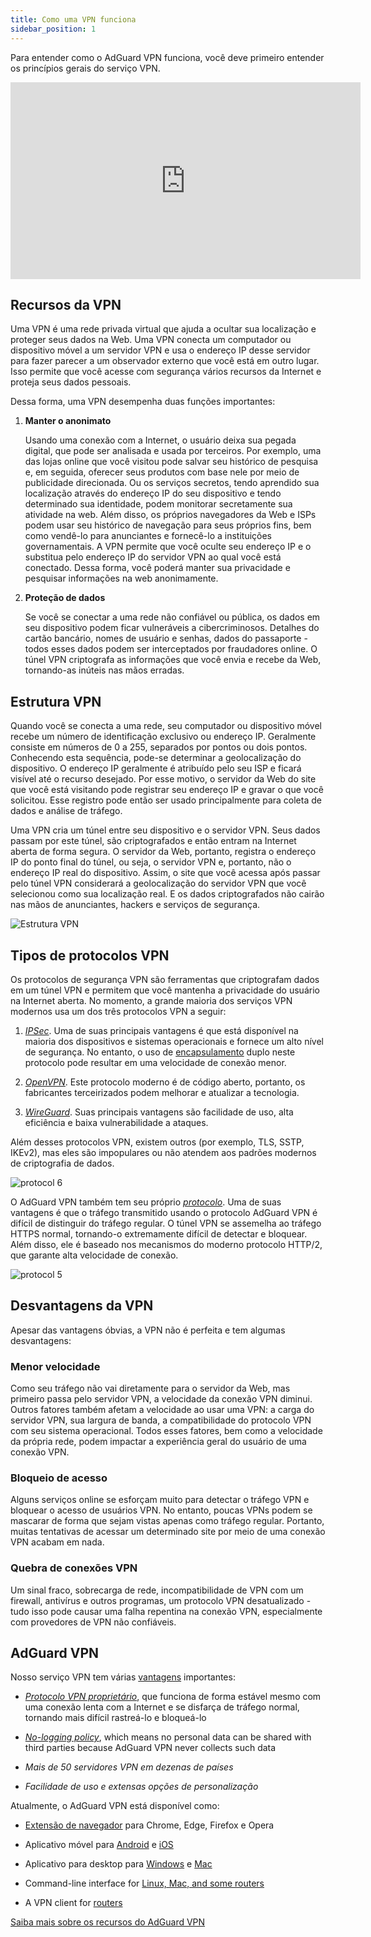 ```yaml
---
title: Como uma VPN funciona
sidebar_position: 1
---
```


Para entender como o AdGuard VPN funciona, você deve primeiro entender os princípios gerais do serviço VPN.

<iframe width="560" height="315" class="youtube-video" src="https://www.youtube-nocookie.com/embed/aOmkjgfSsIY" title="YouTube video player" frameborder="0" allow="accelerometer; autoplay; clipboard-write; encrypted-media; gyroscope; picture-in-picture" allowfullscreen></iframe>

## Recursos da VPN

Uma VPN é uma rede privada virtual que ajuda a ocultar sua localização e proteger seus dados na Web. Uma VPN conecta um computador ou dispositivo móvel a um servidor VPN e usa o endereço IP desse servidor para fazer parecer a um observador externo que você está em outro lugar. Isso permite que você acesse com segurança vários recursos da Internet e proteja seus dados pessoais.

Dessa forma, uma VPN desempenha duas funções importantes:

1. **Manter o anonimato**

   Usando uma conexão com a Internet, o usuário deixa sua pegada digital, que pode ser analisada e usada por terceiros. Por exemplo, uma das lojas online que você visitou pode salvar seu histórico de pesquisa e, em seguida, oferecer seus produtos com base nele por meio de publicidade direcionada. Ou os serviços secretos, tendo aprendido sua localização através do endereço IP do seu dispositivo e tendo determinado sua identidade, podem monitorar secretamente sua atividade na web. Além disso, os próprios navegadores da Web e ISPs podem usar seu histórico de navegação para seus próprios fins, bem como vendê-lo para anunciantes e fornecê-lo a instituições governamentais. A VPN permite que você oculte seu endereço IP e o substitua pelo endereço IP do servidor VPN ao qual você está conectado. Dessa forma, você poderá manter sua privacidade e pesquisar informações na web anonimamente.

2. **Proteção de dados**

   Se você se conectar a uma rede não confiável ou pública, os dados em seu dispositivo podem ficar vulneráveis a cibercriminosos. Detalhes do cartão bancário, nomes de usuário e senhas, dados do passaporte - todos esses dados podem ser interceptados por fraudadores online. O túnel VPN criptografa as informações que você envia e recebe da Web, tornando-as inúteis nas mãos erradas.

## Estrutura VPN

Quando você se conecta a uma rede, seu computador ou dispositivo móvel recebe um número de identificação exclusivo ou endereço IP. Geralmente consiste em números de 0 a 255, separados por pontos ou dois pontos. Conhecendo esta sequência, pode-se determinar a geolocalização do dispositivo. O endereço IP geralmente é atribuído pelo seu ISP e ficará visível até o recurso desejado. Por esse motivo, o servidor da Web do site que você está visitando pode registrar seu endereço IP e gravar o que você solicitou. Esse registro pode então ser usado principalmente para coleta de dados e análise de tráfego.

Uma VPN cria um túnel entre seu dispositivo e o servidor VPN. Seus dados passam por este túnel, são criptografados e então entram na Internet aberta de forma segura. O servidor da Web, portanto, registra o endereço IP do ponto final do túnel, ou seja, o servidor VPN e, portanto, não o endereço IP real do dispositivo. Assim, o site que você acessa após passar pelo túnel VPN considerará a geolocalização do servidor VPN que você selecionou como sua localização real. E os dados criptografados não cairão nas mãos de anunciantes, hackers e serviços de segurança.

![Estrutura VPN](https://cdn.adguardvpn.com/public/Adguard/Website/Images/seo/en/how_vpn_3.jpg)

## Tipos de protocolos VPN

Os protocolos de segurança VPN são ferramentas que criptografam dados em um túnel VPN e permitem que você mantenha a privacidade do usuário na Internet aberta. No momento, a grande maioria dos serviços VPN modernos usa um dos três protocolos VPN a seguir:

1. [_IPSec_](https://en.wikipedia.org/wiki/IPsec). Uma de suas principais vantagens é que está disponível na maioria dos dispositivos e sistemas operacionais e fornece um alto nível de segurança. No entanto, o uso de [encapsulamento](https://en.wikipedia.org/wiki/Encapsulation_\(networking\)) duplo neste protocolo pode resultar em uma velocidade de conexão menor.

2. [_OpenVPN_](https://en.wikipedia.org/wiki/OpenVPN). Este protocolo moderno é de código aberto, portanto, os fabricantes terceirizados podem melhorar e atualizar a tecnologia.

3. [_WireGuard_](https://en.wikipedia.org/wiki/WireGuard). Suas principais vantagens são facilidade de uso, alta eficiência e baixa vulnerabilidade a ataques.

Além desses protocolos VPN, existem outros (por exemplo, TLS, SSTP, IKEv2), mas eles são impopulares ou não atendem aos padrões modernos de criptografia de dados.

<object data="https://cdn.adguardvpn.com/public/Adguard/Blog/vpn/protocol/6.svg?nc=1" type="image/svg+xml"><img src="https://cdn.adguardvpn.com/public/Adguard/Blog/vpn/protocol/6.svg?nc=1" alt="protocol 6" /> </object>

O AdGuard VPN também tem seu próprio [_protocolo_](/general/adguard-vpn-protocol). Uma de suas vantagens é que o tráfego transmitido usando o protocolo AdGuard VPN é difícil de distinguir do tráfego regular. O túnel VPN se assemelha ao tráfego HTTPS normal, tornando-o extremamente difícil de detectar e bloquear. Além disso, ele é baseado nos mecanismos do moderno protocolo HTTP/2, que garante alta velocidade de conexão.

<object data="https://cdn.adguardvpn.com/public/Adguard/Blog/vpn/protocol/5.svg?nc=1" type="image/svg+xml"><img src="https://cdn.adguardvpn.com/public/Adguard/Blog/vpn/protocol/5.svg?nc=1" alt="protocol 5" /></object>

## Desvantagens da VPN

Apesar das vantagens óbvias, a VPN não é perfeita e tem algumas desvantagens:

### Menor velocidade

Como seu tráfego não vai diretamente para o servidor da Web, mas primeiro passa pelo servidor VPN, a velocidade da conexão VPN diminui. Outros fatores também afetam a velocidade ao usar uma VPN: a carga do servidor VPN, sua largura de banda, a compatibilidade do protocolo VPN com seu sistema operacional. Todos esses fatores, bem como a velocidade da própria rede, podem impactar a experiência geral do usuário de uma conexão VPN.

### Bloqueio de acesso

Alguns serviços online se esforçam muito para detectar o tráfego VPN e bloquear o acesso de usuários VPN. No entanto, poucas VPNs podem se mascarar de forma que sejam vistas apenas como tráfego regular. Portanto, muitas tentativas de acessar um determinado site por meio de uma conexão VPN acabam em nada.

### Quebra de conexões VPN

Um sinal fraco, sobrecarga de rede, incompatibilidade de VPN com um firewall, antivírus e outros programas, um protocolo VPN desatualizado - tudo isso pode causar uma falha repentina na conexão VPN, especialmente com provedores de VPN não confiáveis.

## AdGuard VPN

Nosso serviço VPN tem várias [vantagens](/general/why-adguard-vpn) importantes:

- [_Protocolo VPN proprietário_](/general/adguard-vpn-protocol), que funciona de forma estável mesmo com uma conexão lenta com a Internet e se disfarça de tráfego normal, tornando mais difícil rastreá-lo e bloqueá-lo

- [_No-logging policy_](https://adguard-vpn.com/privacy.html), which means no personal data can be shared with third parties because AdGuard VPN never collects such data

- _Mais de 50 servidores VPN em dezenas de países_

- _Facilidade de uso e extensas opções de personalização_

Atualmente, o AdGuard VPN está disponível como:

- [Extensão de navegador](/adguard-vpn-browser-extension/overview) para Chrome, Edge, Firefox e Opera

- Aplicativo móvel para [Android](/adguard-vpn-for-android/overview) e [iOS](/adguard-vpn-for-ios/overview)

- Aplicativo para desktop para [Windows](/adguard-vpn-for-windows/overview) e [Mac](/adguard-vpn-for-mac/overview)

- Command-line interface for [Linux, Mac, and some routers](/adguard-vpn-for-linux/)

- A VPN client for [routers](/general/set-up-adguard-vpn-on-your-router/)

[Saiba mais sobre os recursos do AdGuard VPN](https://adguard-vpn.com/welcome.html)
